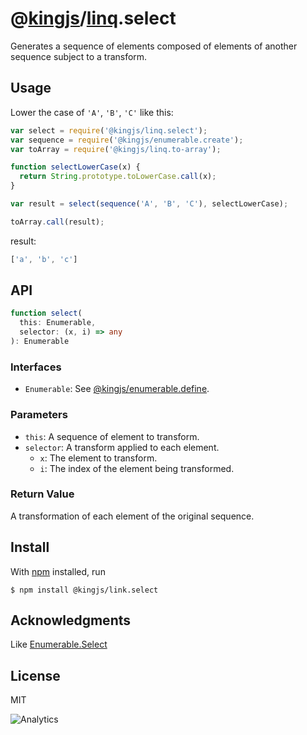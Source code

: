 # @[kingjs](https://www.npmjs.com/package/kingjs)/[linq](https://www.npmjs.com/package/@kingjs/linq).select
Generates a sequence of elements composed of elements of another sequence subject to a transform.
## Usage
Lower the case of `'A'`, `'B'`, `'C'` like this:
```js
var select = require('@kingjs/linq.select');
var sequence = require('@kingjs/enumerable.create');
var toArray = require('@kingjs/linq.to-array');

function selectLowerCase(x) {
  return String.prototype.toLowerCase.call(x);
}

var result = select(sequence('A', 'B', 'C'), selectLowerCase);

toArray.call(result);
```
result:
```js
['a', 'b', 'c']
```

## API
```ts
function select(
  this: Enumerable, 
  selector: (x, i) => any
): Enumerable
```
### Interfaces
- `Enumerable`: See [@kingjs/enumerable.define](https://www.npmjs.com/package/@kingjs/enumerable.define).

### Parameters
- `this`: A sequence of element to transform.
- `selector`: A transform applied to each element.
  - `x`: The element to transform.
  - `i`: The index of the element being transformed.

### Return Value
A transformation of each element of the original sequence. 

## Install
With [npm](https://npmjs.org/) installed, run

```
$ npm install @kingjs/link.select
```

## Acknowledgments
Like [Enumerable.Select](https://msdn.microsoft.com/en-us/library/bb548891(v=vs.110).aspx)

## License

MIT

![Analytics](https://analytics.kingjs.net/linq/select)